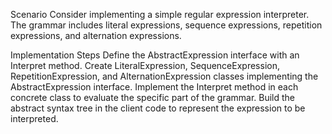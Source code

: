 Scenario
Consider implementing a simple regular expression interpreter. The grammar includes literal expressions, sequence expressions, repetition expressions, and alternation expressions.

Implementation Steps
Define the AbstractExpression interface with an Interpret method.
Create LiteralExpression, SequenceExpression, RepetitionExpression, and AlternationExpression classes implementing the AbstractExpression interface.
Implement the Interpret method in each concrete class to evaluate the specific part of the grammar.
Build the abstract syntax tree in the client code to represent the expression to be interpreted.